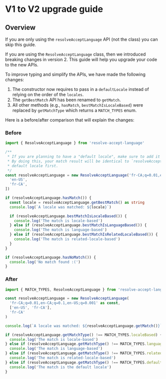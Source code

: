 # V1 to V2 upgrade guide

## Overview

If you are only using the `resolveAcceptLanguage` API (not the class) you can skip this guide.

If you are using the `ResolveAcceptLanguage` class, then we introduced breaking changes in version 2. This guide will help you upgrade your code to the new APIs.

To improve typing and simplify the APIs, we have made the following changes:

1. The constructor now requires to pass in a `defaultLocale` instead of relying on the order of the `locales`.
2. The `getBestMatch` API has been renamed to `getMatch`.
3. All other methods (e.g., `hasMatch`, `bestMatchIsLocaleBased`) were replaced by `getMatchType` which returns a `MATCH_TYPES` enum.

Here is a before/after comparison that will explain the changes:

### Before

```ts
import { ResolveAcceptLanguage } from 'resolve-accept-language'

/**
 * If you are planning to have a "default locale", make sure to add it first in the provided locale list.
 * By doing this, your match result will be identical to `resolveAcceptLanguage` as it always checks the
 * default locale first.
 */
const resolveAcceptLanguage = new ResolveAcceptLanguage('fr-CA;q=0.01,en-CA;q=0.1,en-US;q=0.001', [
  'en-US',
  'fr-CA',
])

if (resolveAcceptLanguage.hasMatch()) {
  const locale = resolveAcceptLanguage.getBestMatch() as string
  console.log(`A locale was matched: ${locale}`)

  if (resolveAcceptLanguage.bestMatchIsLocaleBased()) {
    console.log('The match is locale-based')
  } else if (resolveAcceptLanguage.bestMatchIsLanguageBased()) {
    console.log('The match is language-based')
  } else if (resolveAcceptLanguage.bestMatchIsRelatedLocaleBased()) {
    console.log('The match is related-locale-based')
  }
}

if (resolveAcceptLanguage.hasNoMatch()) {
  console.log('No match found :(')
}
```

### After

```ts
import { MATCH_TYPES, ResolveAcceptLanguage } from 'resolve-accept-language'

const resolveAcceptLanguage = new ResolveAcceptLanguage(
  'fr-CA;q=0.01,en-CA;q=0.1,en-US;q=0.001' as const,
  ['en-US', 'fr-CA'],
  'fr-CA'
)

console.log(`A locale was matched: ${resolveAcceptLanguage.getMatch()}`)

if (resolveAcceptLanguage.getMatchType() !== MATCH_TYPES.localeBased) {
  console.log('The match is locale-based')
} else if (resolveAcceptLanguage.getMatchType() !== MATCH_TYPES.languageBased) {
  console.log('The match is language-based')
} else if (resolveAcceptLanguage.getMatchType() !== MATCH_TYPES.relatedLocaleBased) {
  console.log('The match is related-locale-based')
} else if (resolveAcceptLanguage.getMatchType() !== MATCH_TYPES.defaultLocale) {
  console.log('The match is the default locale')
}
```
